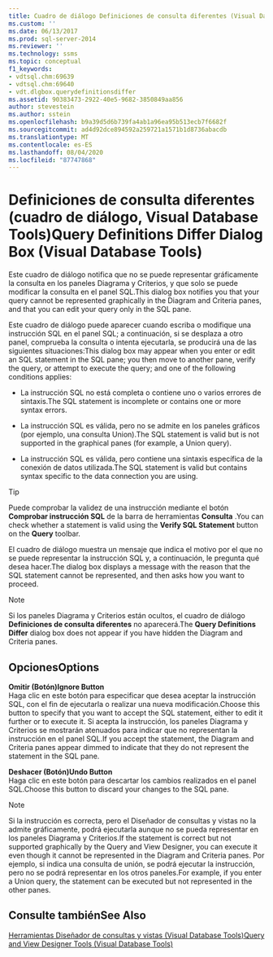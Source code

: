 ```yaml
---
title: Cuadro de diálogo Definiciones de consulta diferentes (Visual Database Tools) | Microsoft Docs
ms.custom: ''
ms.date: 06/13/2017
ms.prod: sql-server-2014
ms.reviewer: ''
ms.technology: ssms
ms.topic: conceptual
f1_keywords:
- vdtsql.chm:69639
- vdtsql.chm:69640
- vdt.dlgbox.querydefinitionsdiffer
ms.assetid: 90383473-2922-40e5-9682-3850849aa856
author: stevestein
ms.author: sstein
ms.openlocfilehash: b9a39d5d6b739fa4ab1a96ea95b513ecb7f6682f
ms.sourcegitcommit: ad4d92dce894592a259721a1571b1d8736abacdb
ms.translationtype: MT
ms.contentlocale: es-ES
ms.lasthandoff: 08/04/2020
ms.locfileid: "87747868"
---
```

# <a name="query-definitions-differ-dialog-box-visual-database-tools"></a><span data-ttu-id="133cc-102">Definiciones de consulta diferentes (cuadro de diálogo, Visual Database Tools)</span><span class="sxs-lookup"><span data-stu-id="133cc-102">Query Definitions Differ Dialog Box (Visual Database Tools)</span></span>
  <span data-ttu-id="133cc-103">Este cuadro de diálogo notifica que no se puede representar gráficamente la consulta en los paneles Diagrama y Criterios, y que solo se puede modificar la consulta en el panel SQL.</span><span class="sxs-lookup"><span data-stu-id="133cc-103">This dialog box notifies you that your query cannot be represented graphically in the Diagram and Criteria panes, and that you can edit your query only in the SQL pane.</span></span>  
  
 <span data-ttu-id="133cc-104">Este cuadro de diálogo puede aparecer cuando escriba o modifique una instrucción SQL en el panel SQL; a continuación, si se desplaza a otro panel, comprueba la consulta o intenta ejecutarla, se producirá una de las siguientes situaciones:</span><span class="sxs-lookup"><span data-stu-id="133cc-104">This dialog box may appear when you enter or edit an SQL statement in the SQL pane; you then move to another pane, verify the query, or attempt to execute the query; and one of the following conditions applies:</span></span>  
  
-   <span data-ttu-id="133cc-105">La instrucción SQL no está completa o contiene uno o varios errores de sintaxis.</span><span class="sxs-lookup"><span data-stu-id="133cc-105">The SQL statement is incomplete or contains one or more syntax errors.</span></span>  
  
-   <span data-ttu-id="133cc-106">La instrucción SQL es válida, pero no se admite en los paneles gráficos (por ejemplo, una consulta Union).</span><span class="sxs-lookup"><span data-stu-id="133cc-106">The SQL statement is valid but is not supported in the graphical panes (for example, a Union query).</span></span>  
  
-   <span data-ttu-id="133cc-107">La instrucción SQL es válida, pero contiene una sintaxis específica de la conexión de datos utilizada.</span><span class="sxs-lookup"><span data-stu-id="133cc-107">The SQL statement is valid but contains syntax specific to the data connection you are using.</span></span>  
  
> [!TIP]  
>  <span data-ttu-id="133cc-108">Puede comprobar la validez de una instrucción mediante el botón **Comprobar instrucción SQL** de la barra de herramientas **Consulta** .</span><span class="sxs-lookup"><span data-stu-id="133cc-108">You can check whether a statement is valid using the **Verify SQL Statement** button on the **Query** toolbar.</span></span>  
  
 <span data-ttu-id="133cc-109">El cuadro de diálogo muestra un mensaje que indica el motivo por el que no se puede representar la instrucción SQL y, a continuación, le pregunta qué desea hacer.</span><span class="sxs-lookup"><span data-stu-id="133cc-109">The dialog box displays a message with the reason that the SQL statement cannot be represented, and then asks how you want to proceed.</span></span>  
  
> [!NOTE]  
>  <span data-ttu-id="133cc-110">Si los paneles Diagrama y Criterios están ocultos, el cuadro de diálogo **Definiciones de consulta diferentes** no aparecerá.</span><span class="sxs-lookup"><span data-stu-id="133cc-110">The **Query Definitions Differ** dialog box does not appear if you have hidden the Diagram and Criteria panes.</span></span>  
  
## <a name="options"></a><span data-ttu-id="133cc-111">Opciones</span><span class="sxs-lookup"><span data-stu-id="133cc-111">Options</span></span>  
 <span data-ttu-id="133cc-112">**Omitir (Botón)**</span><span class="sxs-lookup"><span data-stu-id="133cc-112">**Ignore Button**</span></span>  
 <span data-ttu-id="133cc-113">Haga clic en este botón para especificar que desea aceptar la instrucción SQL, con el fin de ejecutarla o realizar una nueva modificación.</span><span class="sxs-lookup"><span data-stu-id="133cc-113">Choose this button to specify that you want to accept the SQL statement, either to edit it further or to execute it.</span></span> <span data-ttu-id="133cc-114">Si acepta la instrucción, los paneles Diagrama y Criterios se mostrarán atenuados para indicar que no representan la instrucción en el panel SQL.</span><span class="sxs-lookup"><span data-stu-id="133cc-114">If you accept the statement, the Diagram and Criteria panes appear dimmed to indicate that they do not represent the statement in the SQL pane.</span></span>  
  
 <span data-ttu-id="133cc-115">**Deshacer (Botón)**</span><span class="sxs-lookup"><span data-stu-id="133cc-115">**Undo Button**</span></span>  
 <span data-ttu-id="133cc-116">Haga clic en este botón para descartar los cambios realizados en el panel SQL.</span><span class="sxs-lookup"><span data-stu-id="133cc-116">Choose this button to discard your changes to the SQL pane.</span></span>  
  
> [!NOTE]  
>  <span data-ttu-id="133cc-117">Si la instrucción es correcta, pero el Diseñador de consultas y vistas no la admite gráficamente, podrá ejecutarla aunque no se pueda representar en los paneles Diagrama y Criterios.</span><span class="sxs-lookup"><span data-stu-id="133cc-117">If the statement is correct but not supported graphically by the Query and View Designer, you can execute it even though it cannot be represented in the Diagram and Criteria panes.</span></span> <span data-ttu-id="133cc-118">Por ejemplo, si indica una consulta de unión, se podrá ejecutar la instrucción, pero no se podrá representar en los otros paneles.</span><span class="sxs-lookup"><span data-stu-id="133cc-118">For example, if you enter a Union query, the statement can be executed but not represented in the other panes.</span></span>  
  
## <a name="see-also"></a><span data-ttu-id="133cc-119">Consulte también</span><span class="sxs-lookup"><span data-stu-id="133cc-119">See Also</span></span>  
 [<span data-ttu-id="133cc-120">Herramientas Diseñador de consultas y vistas &#40;Visual Database Tools&#41;</span><span class="sxs-lookup"><span data-stu-id="133cc-120">Query and View Designer Tools &#40;Visual Database Tools&#41;</span></span>](visual-database-tools.md)  
  
  
